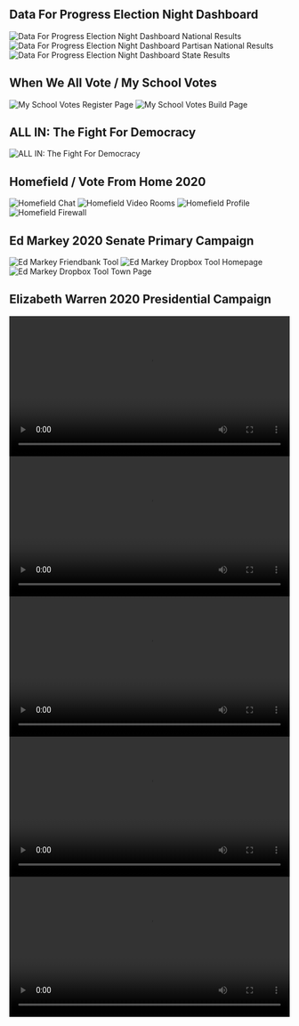 ## Data For Progress Election Night Dashboard

![Data For Progress Election Night Dashboard National Results](/assets/portfolio/dfp-national.png)
![Data For Progress Election Night Dashboard Partisan National Results](/assets/portfolio/dfp-national-partisan.png)
![Data For Progress Election Night Dashboard State Results](/assets/portfolio/dfp-ny.png)

## When We All Vote / My School Votes

![My School Votes Register Page](/assets/portfolio/my-school-votes.png)
![My School Votes Build Page](/assets/portfolio/my-school-votes-build.png)

## ALL IN: The Fight For Democracy

![ALL IN: The Fight For Democracy](/assets/portfolio/all-in.png)

## Homefield / Vote From Home 2020

![Homefield Chat](/assets/portfolio/homefield-chat.png)
![Homefield Video Rooms](/assets/portfolio/homefield-video-rooms.png)
![Homefield Profile](/assets/portfolio/homefield-profile.png)
![Homefield Firewall](/assets/portfolio/homefield-firewall.png)

## Ed Markey 2020 Senate Primary Campaign

![Ed Markey Friendbank Tool](/assets/portfolio/ed-admin.png)
![Ed Markey Dropbox Tool Homepage](/assets/portfolio/dropbox-homepage.png)
![Ed Markey Dropbox Tool Town Page](/assets/portfolio/dropbox-town.png)

## Elizabeth Warren 2020 Presidential Campaign

<div class="container-2x__flush">
  <video controls style="width: 100%">
    <source src="/assets/portfolio/billionaire-calculator.mp4" type="video/mp4">
  </video>
</div>

<div class="container-2x__flush">
  <video controls style="width: 100%">
    <source src="/assets/portfolio/donor-wall.mp4" type="video/mp4">
  </video>
</div>

<div class="container-2x__flush">
  <video controls style="width: 100%">
    <source src="/assets/portfolio/wealth-chart.mp4" type="video/mp4">
  </video>
</div>

<div class="container-2x__flush">
  <video controls style="width: 100%">
    <source src="/assets/portfolio/homepage.mp4" type="video/mp4">
  </video>
</div>

<div class="container-2x__flush">
  <video controls style="width: 100%">
    <source src="/assets/portfolio/melting.mp4" type="video/mp4">
  </video>
</div>
